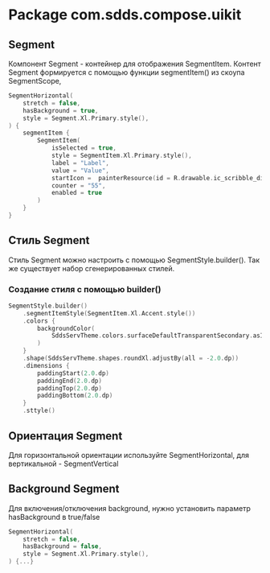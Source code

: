 # Package com.sdds.compose.uikit

## Segment

Компонент Segment - контейнер для отображения  SegmentItem.
Контент Segment формируется с помощью функции segmentItem() из скоупа SegmentScope,

```kotlin
SegmentHorizontal(
    stretch = false,
    hasBackground = true,
    style = Segment.Xl.Primary.style(),
) {
    segmentItem {
        SegmentItem(
            isSelected = true,
            style = SegmentItem.Xl.Primary.style(),
            label = "Label",
            value = "Value",
            startIcon =  painterResource(id = R.drawable.ic_scribble_diagonal_24),
            counter = "55",
            enabled = true
        )
    }
}
```

## Стиль Segment

Стиль Segment можно настроить с помощью SegmentStyle.builder(). Так же существует набор сгенерированных стилей.

### Создание стиля с помощью builder()

```kotlin
SegmentStyle.builder()
    .segmentItemStyle(SegmentItem.Xl.Accent.style())
    .colors {
        backgroundColor(
            SddsServTheme.colors.surfaceDefaultTransparentSecondary.asInteractive(),
        )
    }
    .shape(SddsServTheme.shapes.roundXl.adjustBy(all = -2.0.dp))
    .dimensions {
        paddingStart(2.0.dp)
        paddingEnd(2.0.dp)
        paddingTop(2.0.dp)
        paddingBottom(2.0.dp)
    }
    .sttyle()
```

## Ориентация Segment

Для горизонтальной ориентации используйте SegmentHorizontal, для вертикальной - SegmentVertical

## Background Segment

Для включения/отключения background, нужно установить параметр hasBackground в true/false

```kotlin
SegmentHorizontal(
    stretch = false,
    hasBackground = false,
    style = Segment.Xl.Primary.style(),
) {...}
```
